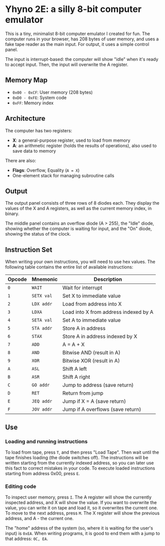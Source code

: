 # Yhyno 2E: a silly 8-bit computer emulator

This is a tiny, minimalist 8-bit computer emulator I created for fun.
The computer runs in your browser, has 208 bytes of user memory, and uses a fake tape reader as the main input. For output, it uses a simple control panel.

The input is interrupt-based: the computer will show "idle" when it's ready to accept input. Then, the input will overwrite the A register.

## Memory Map
- `0x00 - 0xCF`: User memory (208 bytes)
- `0xD0 - 0xFE`: System code
- `0xFF`: Memory index

## Architecture
The computer has two registers:
- **X**: a general-purpose register, used to load from memory
- **A**: an arithmetic register (holds the results of operations), also used to save data to memory

There are also:
- **Flags**: Overflow, Equality (`A = X`)
- One-element stack for managing subroutine calls

## Output
The output panel consists of three rows of 8 diodes each. They display the values of the X and A registers, as well as the current memory index, in binary. 

The middle panel contains an overflow diode (A > 255), the "Idle" diode, showing whether the computer is waiting for input, and the "On" diode, showing the status of the clock.

## Instruction Set
When writing your own instructions, you will need to use hex values. The following table contains the entire list of available instructions:

| Opcode | Mnemonic       | Description                     |
|--------|----------------|---------------------------------|
| `0`  | `WAIT`         | Wait for interrupt              |
| `1`  | `SETX val`     | Set X to immediate value        |
| `2`  | `LDX addr`     | Load from address into X             |
| `3`  | `LDXA`         | Load into X from address indexed by A   |
| `4`  | `SETA val`     | Set A to immediate value        |
| `5`  | `STA addr`     | Store A in address              |
| `6`  | `STAX`         | Store A in address indexed by X         |
| `7`  | `ADD`          | A = A + X                    |
| `8`  | `AND`          | Bitwise AND (result in A)                    |
| `9`  | `XOR`          | Bitwise XOR (result in A)                   |
| `A`  | `ASL`          | Shift A left                    |
| `B`  | `ASR`          | Shift A right                   |
| `C`  | `GO addr`      | Jump to address (save return)   |
| `D`  | `RET`          | Return from jump                |
| `E`  | `JEQ addr`     | Jump if X = A (save return)     |
| `F`  | `JOV addr`     | Jump if A overflows (save return)            |

## Use
### Loading and running instructions
To load from tape, press `T`, and then press "Load Tape". Then wait until the tape finishes loading (the diode switches off). The instructions will be written starting from the currently indexed address, so you can later use this fact to correct mistakes in your code.
To execute loaded instructions starting from address 0x00, press `E`.

### Editing code
To inspect user memory, press `I`. The A register will show the currently inspected address, and X will show the value. If you want to overwrite the value, you can write it on tape and load it, so it overwrites the current one. To move to the next address, press `M`. The X register will show the previous address, and A - the current one.

The "home" address of the system (so, where it is waiting for the user's input) is `0xEA`. When writing programs, it is good to end them with a jump to that address: `0C, EA`.
